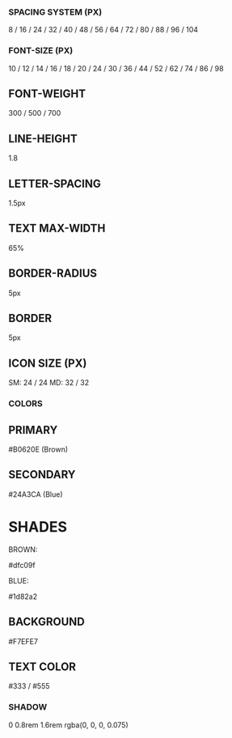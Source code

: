 ### SPACING SYSTEM (PX)

8 / 16 / 24 / 32 / 40 / 48 / 56 / 64 / 72 / 80 / 88 / 96 / 104

### FONT-SIZE (PX)

10 / 12 / 14 / 16 / 18 / 20 / 24 / 30 / 36 / 44 / 52 / 62 / 74 / 86 / 98

## FONT-WEIGHT

300 / 500 / 700

## LINE-HEIGHT

1.8

## LETTER-SPACING

1.5px

## TEXT MAX-WIDTH

65%

## BORDER-RADIUS

5px

## BORDER

5px

## ICON SIZE (PX)

SM: 24 / 24
MD: 32 / 32

### COLORS

## PRIMARY

#B0620E (Brown)

## SECONDARY

#24A3CA (Blue)

# SHADES

BROWN:

#dfc09f

BLUE:

#1d82a2

## BACKGROUND

#F7EFE7

## TEXT COLOR

#333 / #555

### SHADOW

0 0.8rem 1.6rem rgba(0, 0, 0, 0.075)
